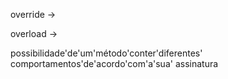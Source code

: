 override -> 

overload -> 

possibilidade'de'um'método'conter'diferentes' comportamentos'de'acordo'com'a'sua' assinatura
